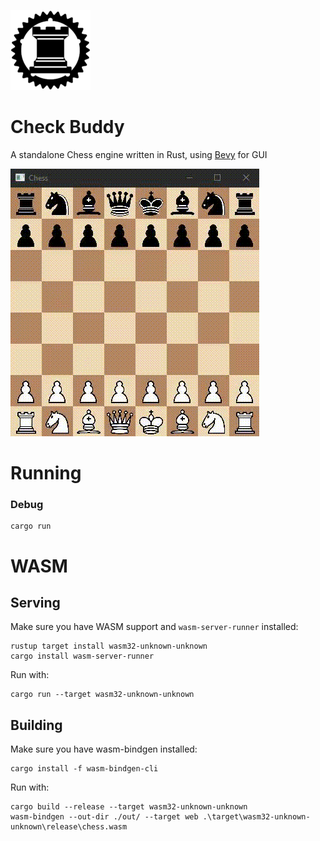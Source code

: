 
![](assets/logo128.png)

# Check Buddy

A standalone Chess engine written in Rust, using [Bevy](https://github.com/bevyengine/bevy/) for GUI


![](assets/footage.gif)

# Running

### Debug

```commandline
cargo run
```

# WASM

## Serving

Make sure you have WASM support and `wasm-server-runner` installed:

```commandline
rustup target install wasm32-unknown-unknown
cargo install wasm-server-runner
```

Run with:

```commandline
cargo run --target wasm32-unknown-unknown
```

## Building

Make sure you have wasm-bindgen installed:

```commandline
cargo install -f wasm-bindgen-cli
```

Run with:

```commandline
cargo build --release --target wasm32-unknown-unknown
wasm-bindgen --out-dir ./out/ --target web .\target\wasm32-unknown-unknown\release\chess.wasm
```
